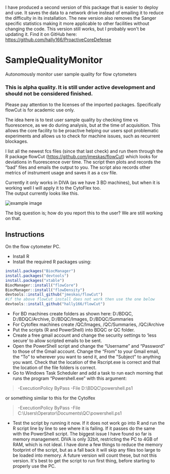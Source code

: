 I have produced a second version of this package that is easier to deploy and use. It saves the data to a network drive instead of emailing it to reduce the difficulty in its installation. The new version also removes the Sanger specific statistics making it more applicable to other facilities without changing the code.
This version still works, but I probably won't be updating it.
Find it on GitHub here: https://github.com/hally166/ProactiveCoreDefense

# SampleQualityMonitor
Autonomously monitor user sample quality for flow cytometers

### This is alpha quality.  It is still under active development and should not be considered finished.

Please pay attention to the licenses of the imported packages. Specifically flowCut is for academic use only.

The idea here is to test user sample quality by checking time vs fluorescence, as we do during analysis, but at the time of acquisition.  This allows the core facility to be proactive helping our users spot problematic experiments and allows us to check for machine issues, such as recurrent blockages. 

I list all the newest fcs files (since that last check) and run them through the R package flowCut (https://github.com/jmeskas/flowCut) which looks for deviations in fluorescence over time.  The script then plots and records the “bad” files and emails the output to you.  The script also records other metrics of instrument usage and saves it as a csv file. 

Currently it only works in DIVA (as we have 3 BD machines), but when it is working well I will apply it to the CytoFlex too.  
The output currently looks like this.

![example image](/example.png)

The big question is; how do you report this to the user?  We are still working on that.

## Instructions
On the flow cytometer PC.
* Install R
* Install the required R packages using:
```R
install.packages("BiocManager")
install.packages("devtools")
install.packages("xtable")
BiocManager::install("flowCore")
BiocManager::install("flowDensity")
devtools::install_github("jmeskas/flowCut")
#if the above flowCut install does not work then use the one below
devtools::install_github("hally166/flowCut")
```
* For BD machines create folders as shown here: D:/BDQC, D:/BDQC/Archive, D:/BDQC/Images, D:/BDQC/Summaries
* For Cytoflex machines create /QC/Images, /QC/Summaries, /QC/Archive
* Put the scripts (R and PowerShell) into BDQC or QC folder.
* Create a free gmail account and change the security settings to ‘less secure’ to allow scripted emails to be sent.
* Open the PowerShell script and change the “Username” and “Password” to those of the Gmail account.  Change the “From” to your Gmail email, the “To” to wherever you want to send it, and the "Subject" to anything you want.  Check that the location of the Rscript.exe is correct and that the location of the file folders is correct.
* Go to Windows Task Scheduler and add a task to run each morning that runs the program “Powershell.exe” with this argument:
> -ExecutionPolicy ByPass -File D:\BDQC\powershell.ps1

or something similar to this for the Cytolfex

> -ExecutionPolicy ByPass -File C:\Users\Operator\Documents\QC\powershell.ps1
* Test the script by running it now.  If it does not work go into R and run the R script line by line to see where it is failing.  If it passes do the same with the PowerShell script.  The biggest issue I have found so far is memory management.  DIVA is only 32bit, restricting the PC to 4GB of RAM, which is not ideal.  I have done a few things to reduce the memory footprint of the script, but as a fall back it will skip any files too large to be loaded into memory.  A future version will count these, but not this version.  It's best to get the script to run first thing, before starting to properly use the PC.
